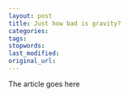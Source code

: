 ```yaml
---
layout: post
title: Just how bad is gravity?
categories:
tags:
stopwords:
last_modified:
original_url: 
---
```


The article goes here

